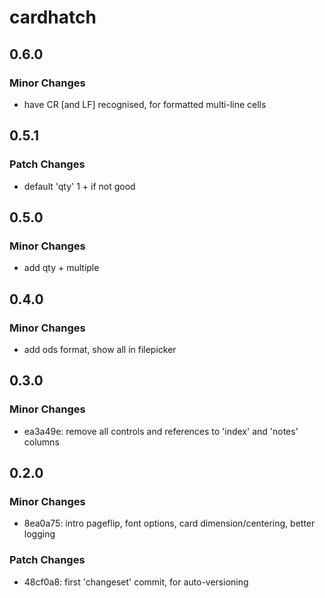 # cardhatch

## 0.6.0

### Minor Changes

- have CR [and LF] recognised, for formatted multi-line cells

## 0.5.1

### Patch Changes

- default 'qty' 1 + if not good

## 0.5.0

### Minor Changes

- add qty + multiple

## 0.4.0

### Minor Changes

- add ods format, show all in filepicker

## 0.3.0

### Minor Changes

- ea3a49e: remove all controls and references to 'index' and 'notes' columns

## 0.2.0

### Minor Changes

- 8ea0a75: intro pageflip, font options, card dimension/centering, better logging

### Patch Changes

- 48cf0a8: first 'changeset' commit, for auto-versioning
